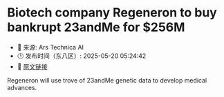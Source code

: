 # Biotech company Regeneron to buy bankrupt 23andMe for $256M
- 📅 来源: Ars Technica AI
- 🕒 发布时间（东八区）: 2025-05-20 05:24:42
- 🔗 [原文链接](https://arstechnica.com/science/2025/05/biotech-company-regeneron-to-buy-bankrupt-23andme-for-256m/)

Regeneron will use trove of 23andMe genetic data to develop medical advances.